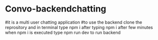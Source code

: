 # Convo-backendchatting
#it is a multi user chatting application 
#to use the backend clone the reprository and in terminal type npm i
after typing npm i after few minutes when npm i is executed type npm run dev to run backend

